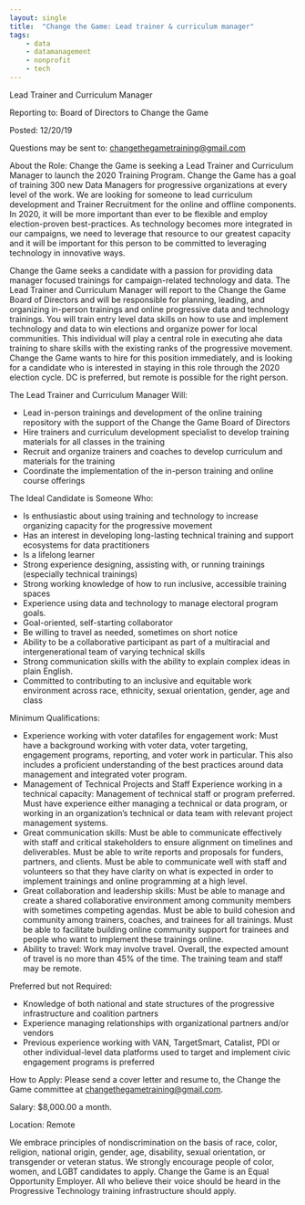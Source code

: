```yaml
---
layout: single
title:  "Change the Game: Lead trainer & curriculum manager"
tags: 
    - data
    - datamanagement
    - nonprofit
    - tech
---
```

Lead Trainer and Curriculum Manager

Reporting to: Board of Directors to Change the Game

Posted: 12/20/19                                                                     

Questions may be sent to: changethegametraining@gmail.com


About the Role: 
Change the Game is seeking a Lead Trainer and Curriculum Manager to launch the 2020 Training Program. Change the Game has a goal of training 300 new Data Managers for progressive organizations at every level of the work. We are looking for someone to lead curriculum development and Trainer Recruitment for the online and offline components. In 2020, it will be more important than ever to be flexible and employ election-proven best-practices. As technology becomes more integrated in our campaigns, we need to leverage that resource to our greatest capacity and it will be important for this person to be committed to leveraging technology in innovative ways.   

Change the Game seeks a candidate with a passion for providing data manager focused trainings for campaign-related technology and data. The Lead Trainer and Curriculum Manager will report to the Change the Game Board of Directors and will be responsible for planning, leading, and organizing in-person trainings and online progressive data and technology trainings.  You will train entry level data skills on how to use and implement technology and data to win elections and organize power for local communities. This individual will play a central role in executing ahe data training to share skills with the existing ranks of the progressive movement. Change the Game wants to hire for this position immediately, and is looking for a candidate who is interested in staying in this role through the 2020 election cycle. DC is preferred, but remote is possible for the right person. 


The Lead Trainer and Curriculum Manager Will: 
* Lead in-person trainings and development of the online training repository with the support of the Change the Game Board of Directors
* Hire trainers and curriculum development specialist to develop training materials for all classes in the training
* Recruit and organize trainers and coaches to develop curriculum and materials for the training
* Coordinate the implementation of the in-person training and online course offerings


The Ideal Candidate is Someone Who: 
* Is enthusiastic about using training and technology to increase organizing capacity for the progressive movement
* Has an interest in developing long-lasting technical training and support ecosystems for data practitioners 
* Is a lifelong learner 
* Strong experience designing, assisting with, or running trainings (especially technical trainings) 
* Strong working knowledge of how to run inclusive, accessible training spaces 
* Experience using data and technology to manage electoral program goals. 
* Goal-oriented, self-starting collaborator 
* Be willing to travel as needed, sometimes on short notice 
* Ability to be a collaborative participant as part of a multiracial and intergenerational team of varying technical skills 
* Strong communication skills with the ability to explain complex ideas in plain English.
* Committed to contributing to an inclusive and equitable work environment across race, ethnicity, sexual orientation, gender, age and class 



Minimum Qualifications:
* Experience working with voter datafiles for engagement work: Must have a background working with voter data, voter targeting, engagement programs, reporting, and voter work in particular. This also includes a proficient understanding of the best practices around data management and integrated voter program. 
* Management of Technical Projects and Staff Experience working in a technical capacity: Management of technical staff or program preferred. Must have experience either managing a technical or data program, or working in an organization’s technical or data team with relevant project management systems.  
* Great communication skills: Must be able to communicate effectively with staff and critical stakeholders to ensure alignment on timelines and deliverables.  Must be able to write reports and proposals for funders, partners, and clients.  Must be able to communicate well with staff and volunteers so that they have clarity on what is expected in order to implement trainings and online programming at a high level.
* Great collaboration and leadership skills:  Must be able to manage and create a shared collaborative environment among community members with sometimes competing agendas.  Must be able to build cohesion and community among trainers, coaches, and trainees for all trainings.  Must be able to facilitate building online community support for trainees and people who want to implement these trainings online.
* Ability to travel: Work may involve travel. Overall, the expected amount of travel is no more than 45% of the time. The training team and staff may be remote.


Preferred but not Required: 
* Knowledge of both national and state structures of the progressive infrastructure and coalition partners 
* Experience managing relationships with organizational partners and/or vendors 
* Previous experience working with VAN, TargetSmart, Catalist, PDI or other individual-level data platforms used to target and implement civic engagement programs is preferred


How to Apply:
Please send a cover letter and resume to, the Change the Game committee at changethegametraining@gmail.com.


Salary: $8,000.00 a month.

Location: Remote

We embrace principles of nondiscrimination on the basis of race, color, religion, national origin, gender, age, disability, sexual orientation, or transgender or veteran status. We strongly encourage people of color, women, and LGBT candidates to apply. Change the Game is an Equal Opportunity Employer. All who believe their voice should be heard in the Progressive Technology training infrastructure should apply.
